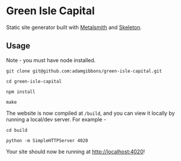 # Green Isle Capital

Static site generator built with [Metalsmith](http://www.metalsmith.io/) and [Skeleton](http://getskeleton.com/).

## Usage

Note - you must have node installed.

```
git clone git@github.com:adamgibbons/green-isle-capital.git

cd green-isle-capital

npm install

make
```

The website is now compiled at `/build`, and you can view it locally by running a local/dev server. For example - 

```
cd build

python -m SimpleHTTPServer 4020
```

Your site should now be running at [http://localhost:4020](http://localhost:4020)!